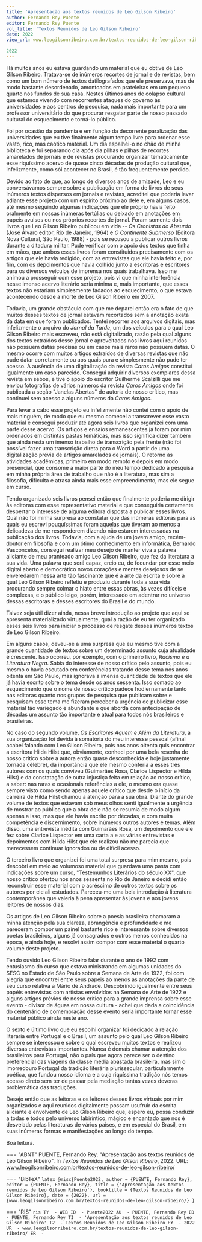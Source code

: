 ```yaml
---
title: 'Apresentação aos textos reunidos de Leo Gilson Ribeiro'
author: Fernando Rey Puente
editor: Fernando Rey Puente
vol_title: 'Textos Reunidos de Leo Gilson Ribeiro'
date: 2022
view_url: www.leogilsonribeiro.com.br/textos-reunidos-de-leo-gilson-ribeiro/

2022
---
```


Há muitos anos eu estava guardando um material que eu obtive de Leo Gilson Ribeiro. Tratava-se de inúmeros recortes de jornal e de revistas, bem como um bom número de textos datilografados que ele preservava, mas de modo bastante desordenado, amontoados em prateleiras em um pequeno quarto nos fundos de sua casa. Nestes últimos anos de colapso cultural que estamos vivendo com recorrentes ataques do governo às universidades e aos centros de pesquisa, nada mais importante para um professor universitário do que procurar resgatar parte de nosso passado cultural do esquecimento e torná-lo público.

Foi por ocasião da pandemia e em função da decorrente paralização das universidades que eu tive finalmente algum tempo livre para ordenar esse vasto, rico, mas caótico material. Um dia espalhei-o no chão de minha biblioteca e fui separando dia após dia pilhas e pilhas de recortes amarelados de jornais e de revistas procurando organizar tematicamente esse riquíssimo acervo de quase cinco décadas de produção cultural que, infelizmente, como sói acontecer no Brasil, é tão frequentemente perdido.

Devido ao fato de que, ao longo de diversos anos de amizade, Leo e eu conversávamos sempre sobre a publicação em forma de livros de seus inúmeros textos dispersos em jornais e revistas, acreditei que poderia levar adiante esse projeto com um espírito próximo ao dele e, em alguns casos, até mesmo seguindo algumas indicações que ele próprio havia feito oralmente em nossas inúmeras tertúlias ou deixado em anotações em papeis avulsos ou nos próprios recortes de jornal. Foram somente dois livros que Leo Gilson Ribeiro publicou em vida -- *Os Cronistas do Absurdo* (José Álvaro editor, Rio de Janeiro, 1964) e *O Continente Submerso* (Editora Nova Cultural, São Paulo, 1988) - pois se recusou a publicar outros livros durante a ditadura militar. Pude verificar com o apoio dos textos que tinha em mãos, que ambos esses livros foram constituídos precisamente com os artigos que ele havia redigido, com as entrevistas que ele havia feito e, por fim, com os depoimentos que havia colhido junto a escritoras e escritores para os diversos veículos de imprensa nos quais trabalhava. Isso me animou a prosseguir com esse projeto, pois vi que minha interferência nesse imenso acervo literário seria mínima e, mais importante, que esses textos não estariam simplesmente fadados ao esquecimento, o que estava acontecendo desde a morte de Leo Gilson Ribeiro em 2007.

Todavia, um grande obstáculo com que me deparei então era o fato de que muitos desses textos de jornal estavam recortados sem a anotação exata da data em que foram publicados. Tentei recorrer aos arquivos digitais, mas infelizmente o arquivo do *Jornal da Tarde*, um dos veículos para o qual Leo Gilson Ribeiro mais escreveu, não está digitalizado, razão pela qual alguns dos textos extraídos desse jornal e aproveitados nos livros aqui reunidos não possuem datas precisas ou em casos mais raros não possuem datas. O mesmo ocorre com muitos artigos extraídos de diversas revistas que não pude datar corretamente ou aos quais pura e simplesmente não pude ter acesso. A ausência de uma digitalização da revista *Caros Amigos* constitui igualmente um caso parecido. Consegui adquirir diversos exemplares dessa revista em sebos, e tive o apoio do escritor Guilherme Scalzilli que me enviou fotografias de vários números da revista *Caros Amigos* onde foi publicada a seção "Janelas Abertas" de autoria de nosso crítico, mas continuei sem acesso a alguns números da *Caros Amigos*.

Para levar a cabo esse projeto eu infelizmente não contei com o apoio de mais ninguém, de modo que eu mesmo comecei a transcrever esse vasto material e consegui produzir até agora seis livros que organizei com uma parte desse acervo. Os artigos e ensaios remanescentes já foram por mim ordenados em distintas pastas temáticas, mas isso significa dizer também que ainda resta um imenso trabalho de transcrição pela frente (não foi possível fazer uma transcrição direta para o Word a partir de uma digitalização prévia de artigos amarelados de jornais). O retorno às atividades acadêmicas, primeiro em modo remoto e depois em modo presencial, que consome a maior parte do meu tempo dedicado à pesquisa em minha própria área de trabalho que não é a literatura, mas sim a filosofia, dificulta e atrasa ainda mais esse empreendimento, mas ele segue em curso.

Tendo organizado seis livros pensei então que finalmente poderia me dirigir às editoras com esse representativo material e que conseguiria certamente despertar o interesse de alguma editora disposta a publicar esses livros. Qual não foi minha surpresa ao constatar que das inúmeras editoras para as quais eu escrevi pouquíssimas foram aquelas que tiveram ao menos a delicadeza de me responderem dizendo não estarem interessadas na publicação dos livros. Todavia, com a ajuda de um jovem amigo, recém-doutor em filosofia e com um ótimo conhecimento em informática, Bernardo Vasconcelos, consegui realizar meu desejo de manter viva a palavra aliciante de meu pranteado amigo Leo Gilson Ribeiro, que fez da literatura a sua vida. Uma palavra que será capaz, creio eu, de fecundar por esse meio digital aberto e democrático novos corações e mentes desejosos de se enveredarem nessa arte tão fascinante que é a arte da escrita e sobre a qual Leo Gilson Ribeiro refletiu e produziu durante toda a sua vida procurando sempre colmar o hiato entre essas obras, às vezes difíceis e complexas, e o público leigo, porém, interessado em adentrar no universo dessas escritoras e desses escritores do Brasil e do mundo.

Talvez seja útil dizer ainda, nessa breve introdução ao projeto que aqui se apresenta materializado virtualmente, qual a razão de eu ter organizado esses seis livros para iniciar o processo de resgate desses inúmeros textos de Leo Gilson Ribeiro.

Em alguns casos, deveu-se a uma surpresa que eu mesmo tive com a grande quantidade de textos sobre um determinado assunto cuja atualidade é crescente. Isso ocorreu, por exemplo, com o primeiro livro, *Racismo e a Literatura Negra*. Sabia do interesse de nosso crítico pelo assunto, pois eu mesmo o havia escutado em conferências tratando desse tema nos anos oitenta em São Paulo, mas ignorava a imensa quantidade de textos que ele já havia escrito sobre o tema desde os anos sessenta. Isso somado ao esquecimento que o nome de nosso crítico padece hodiernamente tanto nas editoras quanto nos grupos de pesquisa que publicam sobre e pesquisam esse tema me fizeram perceber a urgência de publicizar esse material tão variegado e abundante e que aborda com antecipação de décadas um assunto tão importante e atual para todos nós brasileiros e brasileiras.

No caso do segundo volume, *Os Escritores Aquém e Além da Literatura*, a sua organização foi devida à somatória do meu interesse pessoal (afinal acabei falando com Leo Gilson Ribeiro, pois nos anos oitenta quis encontrar a escritora Hilda Hilst que, obviamente, conheci por uma bela resenha de nosso crítico sobre a autora então quase desconhecida e hoje justamente tornada célebre), da importância que ele mesmo conferia a esses três autores com os quais conviveu (Guimarães Rosa, Clarice Lispector e Hilda Hilst) e da constatação de outra injustiça feita em relação ao nosso crítico, a saber: nas raras e ocasionais referências a ele, o mesmo era quase sempre visto como sendo apenas aquele crítico que desde o início da carreira de Hilda Hilst chamou a atenção para a sua obra. Diante do grande volume de textos que estavam sob meus olhos senti igualmente a urgência de mostrar ao público que a obra dele não se resumia de modo algum apenas a isso, mas que ele havia escrito por décadas, e com muita competência e discernimento, sobre inúmeros outros autores e temas. Além disso, uma entrevista inédita com Guimarães Rosa, um depoimento que ele fez sobre Clarice Lispector em uma carta a e as várias entrevistas e depoimentos com Hilda Hilst que ele realizou não me parecia que merecessem continuar ignorados ou de difícil acesso.

O terceiro livro que organizei foi uma total surpresa para mim mesmo, pois descobri em meio ao volumoso material que guardava uma pasta com indicações sobre um curso, "Testemunhos Literários do século XX", que nosso crítico ofertou nos anos sessenta no Rio de Janeiro e decidi então reconstruir esse material com o acréscimo de outros textos sobre os autores por ele ali estudados. Pareceu-me uma bela introdução à literatura contemporânea que valeria à pena apresentar às jovens e aos jovens leitores de nossos dias.

Os artigos de Leo Gilson Ribeiro sobre a poesia brasileira chamaram a minha atenção pela sua clareza, abrangência e profundidade e me pareceram compor um painel bastante rico e interessante sobre diversos poetas brasileiros, alguns já consagrados e outros menos conhecidos na época, e ainda hoje, e resolvi assim compor com esse material o quarto volume deste projeto.

Tendo ouvido Leo Gilson Ribeiro falar durante o ano de 1992 com entusiasmo do curso que estava ministrando em algumas unidades do SESC no Estado de São Paulo sobre a Semana de Arte de 1922, foi com alegria que encontrei entre seus papeis ao menos as anotações da parte de seu curso relativa a Mário de Andrade. Descobrindo igualmente entre seus papéis entrevistas com artistas envolvidos na Semana de Arte de 1922 e alguns artigos prévios de nosso crítico para a grande imprensa sobre esse evento - divisor de águas em nossa cultura - achei que dada a coincidência do centenário de comemoração desse evento seria importante tornar esse material público ainda neste ano.

O sexto e último livro que eu escolhi organizar foi dedicado à relação literária entre Portugal e o Brasil, um assunto pelo qual Leo Gilson Ribeiro sempre se interessou e sobre o qual escreveu muitos textos e realizou diversas entrevistas importantes. Nunca é demais chamar a atenção dos brasileiros para Portugal, não o país que agora parece ser o destino preferencial das viagens da classe média abastada brasileira, mas sim o imorredouro Portugal da tradição literária plurissecular, particularmente poética, que fundou nosso idioma e a cuja riquíssima tradição nós temos acesso direto sem ter de passar pela mediação tantas vezes deveras problemática das traduções.

Desejo então que as leitoras e os leitores desses livros virtuais por mim organizados e aqui reunidos digitalmente possam usufruir da escrita aliciante e envolvente de Leo Gilson Ribeiro que, espero eu, possa conduzir a todas e todos pelo universo labiríntico, mágico e encantado que nos é desvelado pelas literaturas de vários países, e em especial do Brasil, em suas inúmeras formas e manifestações ao longo do tempo.

Boa leitura.


=== "ABNT"
    PUENTE, Fernando Rey. "Apresentação aos textos reunidos de Leo Gilson Ribeiro". In <em>Textos Reunidos de Leo Gilson Ribeiro</em>, 2022. URL: <a href="yml_view_url">www.leogilsonribeiro.com.br/textos-reunidos-de-leo-gilson-ribeiro/</a>

=== "BibTeX"
    ```latex
    @misc{Puente2022,
    author = {PUENTE, Fernando Rey},
    editor = {PUENTE, Fernando Rey},
    title = {'Apresentação aos textos reunidos de Leo Gilson Ribeiro'},
    booktitle = {Textos Reunidos de Leo Gilson Ribeiro},
    date = {2022},
    url = {www.leogilsonribeiro.com.br/textos-reunidos-de-leo-gilson-ribeiro/}
    }
    ```

=== "RIS"
    ```ris
    TY  - WEB
    ID  - Puente2022
    AU  - PUENTE, Fernando Rey
    ED  - PUENTE, Fernando Rey
    TI  - 'Apresentação aos textos reunidos de Leo Gilson Ribeiro'
    T2  - Textos Reunidos de Leo Gilson Ribeiro
    PY  - 2022
    UR  - www.leogilsonribeiro.com.br/textos-reunidos-de-leo-gilson-ribeiro/
    ER  - 
    ```
